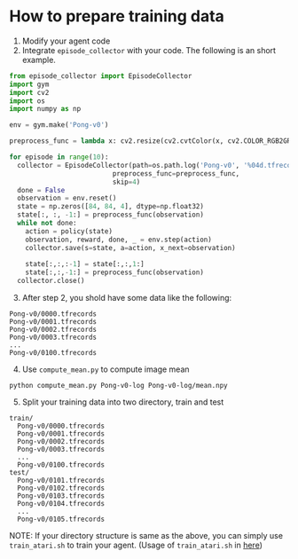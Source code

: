 # How to prepare training data

1. Modify your agent code
2. Integrate ```episode_collector``` with your code. The following is an short example.
```python
from episode_collector import EpisodeCollector
import gym
import cv2
import os
import numpy as np

env = gym.make('Pong-v0')

preprocess_func = lambda x: cv2.resize(cv2.cvtColor(x, cv2.COLOR_RGB2GRAY)[:,:,np.newaxis], [84, 84, 1])

for episode in range(10):
  collector = EpisodeCollector(path=os.path.log('Pong-v0', '%04d.tfrecords' % (episode)), 
                          preprocess_func=preprocess_func, 
                          skip=4)
  done = False
  observation = env.reset()
  state = np.zeros([84, 84, 4], dtype=np.float32)
  state[:, :, -1:] = preprocess_func(observation)
  while not done:
    action = policy(state)
    observation, reward, done, _ = env.step(action)
    collector.save(s=state, a=action, x_next=observation)
    
    state[:,:,:-1] = state[:,:,1:]
    state[:,:,-1:] = preprocess_func(observation)
  collector.close()
```
3. After step 2, you shold have some data like the following:
```
Pong-v0/0000.tfrecords
Pong-v0/0001.tfrecords
Pong-v0/0002.tfrecords
Pong-v0/0003.tfrecords
...
Pong-v0/0100.tfrecords
```
4. Use ```compute_mean.py``` to compute image mean
```
python compute_mean.py Pong-v0-log Pong-v0-log/mean.npy
```

5. Split your training data into two directory, train and test
```
train/
  Pong-v0/0000.tfrecords
  Pong-v0/0001.tfrecords
  Pong-v0/0002.tfrecords
  Pong-v0/0003.tfrecords
  ...
  Pong-v0/0100.tfrecords
test/
  Pong-v0/0101.tfrecords
  Pong-v0/0102.tfrecords
  Pong-v0/0103.tfrecords
  Pong-v0/0104.tfrecords
  ...
  Pong-v0/0105.tfrecords
```

NOTE: If your directory structure is same as the above, you can simply use ```train_atari.sh``` to train your agent. (Usage of ```train_atari.sh``` in [here](../README.md))

